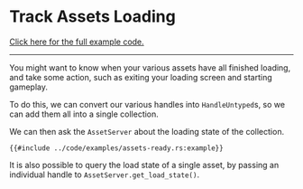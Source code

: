 # Track Assets Loading

[Click here for the full example code.](../code/examples/assets-ready.rs)

---

You might want to know when your various assets have all finished loading, and
take some action, such as exiting your loading screen and starting gameplay.

To do this, we can convert our various handles into `HandleUntyped`s, so we can
add them all into a single collection.

We can then ask the `AssetServer` about the loading state of the collection.

```rust,no_run,noplayground
{{#include ../code/examples/assets-ready.rs:example}}
```

It is also possible to query the load state of a single asset, by passing an
individual handle to `AssetServer.get_load_state()`.
